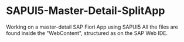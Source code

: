 # SAPUI5-Master-Detail-SplitApp
Working on a master-detail SAP Fiori App using SAPUI5
All the files are found inside the "WebContent", structured as on the SAP Web IDE.
